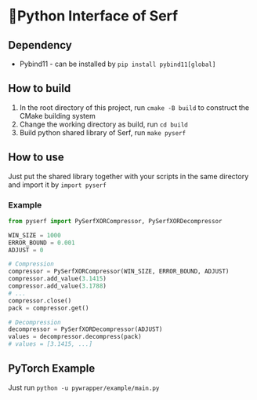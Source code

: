 # 🐍️Python Interface of Serf

## Dependency

- Pybind11 - can be installed by `pip install pybind11[global]`

## How to build

1. In the root directory of this project, run `cmake -B build` to construct the CMake building system
2. Change the working directory as build, run `cd build`
3. Build python shared library of Serf, run `make pyserf`

## How to use

Just put the shared library together with your scripts in the same directory and import it by `import pyserf`

### Example

```python
from pyserf import PySerfXORCompressor, PySerfXORDecompressor

WIN_SIZE = 1000
ERROR_BOUND = 0.001
ADJUST = 0

# Compression
compressor = PySerfXORCompressor(WIN_SIZE, ERROR_BOUND, ADJUST)
compressor.add_value(3.1415)
compressor.add_value(3.1788)
# ...
compressor.close()
pack = compressor.get()

# Decompression
decompressor = PySerfXORDecompressor(ADJUST)
values = decompressor.decompress(pack)
# values = [3.1415, ...]
```

## PyTorch Example

Just run `python -u pywrapper/example/main.py` 